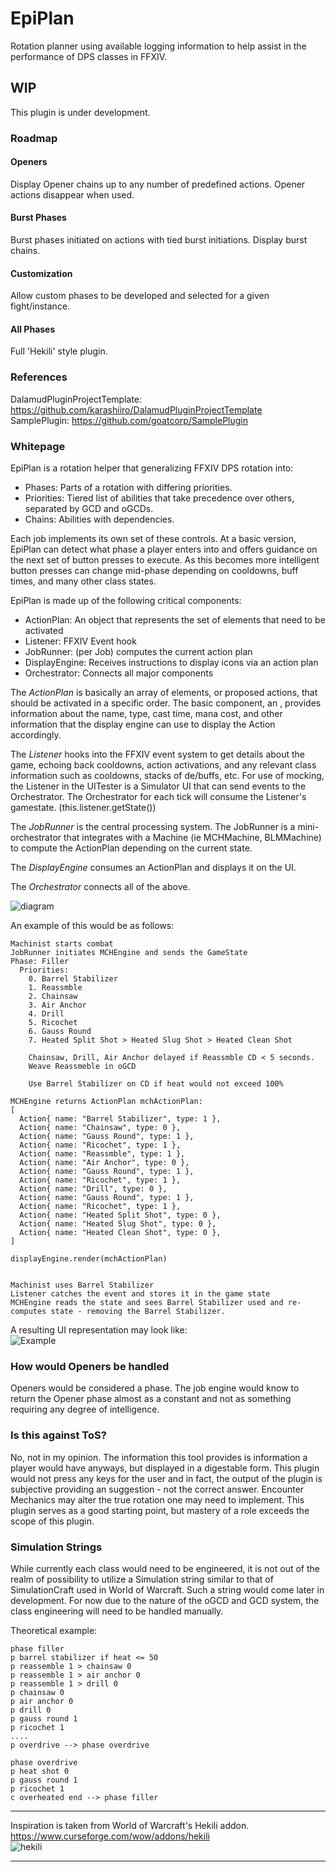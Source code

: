 # EpiPlan
Rotation planner using available logging information to help assist in the
performance of DPS classes in FFXIV.

## WIP
This plugin is under development.

### Roadmap
#### Openers
Display Opener chains up to any number of predefined actions. Opener actions disappear when used.
#### Burst Phases
Burst phases initiated on actions with tied burst initiations. Display burst chains.
#### Customization
Allow custom phases to be developed and selected for a given fight/instance.
#### All Phases
Full 'Hekili' style plugin.

### References
DalamudPluginProjectTemplate: https://github.com/karashiiro/DalamudPluginProjectTemplate  
SamplePlugin: https://github.com/goatcorp/SamplePlugin


### Whitepage

EpiPlan is a rotation helper that generalizing FFXIV DPS rotation into:
- Phases: Parts of a rotation with differing priorities. 
- Priorities: Tiered list of abilities that take precedence over others, separated by GCD and oGCDs.
- Chains: Abilities with dependencies.

Each job implements its own set of these controls.
At a basic version, EpiPlan can detect what phase a player enters into and offers guidance on the next set of
button presses to execute.
As this becomes more intelligent button presses can change mid-phase depending on cooldowns, buff times, and
many other class states.

EpiPlan is made up of the following critical components:
- ActionPlan: An object that represents the set of elements that need to be activated
- Listener: FFXIV Event hook
- JobRunner: (per Job) computes the current action plan
- DisplayEngine: Receives instructions to display icons via an action plan 
- Orchestrator: Connects all major components

The *ActionPlan* is basically an array of elements, or proposed actions, that should be activated in
a specific order. The basic component, an <Action>, provides information about the name, type, cast time, mana cost,
and other information that the display engine can use to display the Action accordingly.

The *Listener* hooks into the FFXIV event system to get details about the game, echoing back cooldowns,
action activations, and any relevant class information such as cooldowns, stacks of de/buffs, etc.
For use of mocking, the Listener in the UITester is a Simulator UI that can send events to the Orchestrator.
The Orchestrator for each tick will consume the Listener's gamestate. (this.listener.getState())

The *JobRunner* is the central processing system. The JobRunner is a mini-orchestrator that integrates with a
<Job>Machine (ie MCHMachine, BLMMachine) to compute the ActionPlan depending on the current state.

The *DisplayEngine* consumes an ActionPlan and displays it on the UI. 

The *Orchestrator* connects all of the above.

![diagram](https://i.imgur.com/DODxE0e.png)

An example of this would be as follows:   
```
Machinist starts combat
JobRunner initiates MCHEngine and sends the GameState
Phase: Filler
  Priorities:
    0. Barrel Stabilizer
    1. Reassmble
    2. Chainsaw
    3. Air Anchor
    4. Drill
    5. Ricochet
    6. Gauss Round
    7. Heated Split Shot > Heated Slug Shot > Heated Clean Shot

    Chainsaw, Drill, Air Anchor delayed if Reassmble CD < 5 seconds.
    Weave Reassmeble in oGCD

    Use Barrel Stabilizer on CD if heat would not exceed 100%

MCHEngine returns ActionPlan mchActionPlan:
[
  Action{ name: "Barrel Stabilizer", type: 1 },
  Action{ name: "Chainsaw", type: 0 },
  Action{ name: "Gauss Round", type: 1 },
  Action{ name: "Ricochet", type: 1 },
  Action{ name: "Reassmble", type: 1 },
  Action{ name: "Air Anchor", type: 0 },
  Action{ name: "Gauss Round", type: 1 },
  Action{ name: "Ricochet", type: 1 },
  Action{ name: "Drill", type: 0 },
  Action{ name: "Gauss Round", type: 1 },
  Action{ name: "Ricochet", type: 1 },
  Action{ name: "Heated Split Shot", type: 0 },
  Action{ name: "Heated Slug Shot", type: 0 },
  Action{ name: "Heated Clean Shot", type: 0 },
]

displayEngine.render(mchActionPlan)


Machinist uses Barrel Stabilizer
Listener catches the event and stores it in the game state
MCHEngine reads the state and sees Barrel Stabilizer used and re-computes state - removing the Barrel Stabilizer.

```

A resulting UI representation may look like:   
![Example](https://i.imgur.com/jkO892r.png)

### How would Openers be handled
Openers would be considered a phase. The job engine would know to return the Opener phase almost as a constant
and not as something requiring any degree of intelligence.

### Is this against ToS?
No, not in my opinion. The information this tool provides is information a player would have anyways, but displayed in a digestable form.
This plugin would not press any keys for the user and in fact, the output of the plugin is subjective providing an suggestion - not the correct answer.
Encounter Mechanics may alter the true rotation one may need to implement. This plugin serves as a good starting point, but mastery of a role exceeds the scope of this plugin.

### Simulation Strings
While currently each class would need to be engineered, it is not out of the realm of possibility to utilize a Simulation string similar to that of SimulationCraft used in World of Warcraft.
Such a string would come later in development. For now due to the nature of the oGCD and GCD system, the class engineering will need to be handled manually.

Theoretical example:
```
phase filler
p barrel stabilizer if heat <= 50
p reassemble 1 > chainsaw 0
p reassemble 1 > air anchor 0
p reassemble 1 > drill 0
p chainsaw 0 
p air anchor 0
p drill 0
p gauss round 1
p ricochet 1
....
p overdrive --> phase overdrive

phase overdrive
p heat shot 0
p gauss round 1
p ricochet 1
c overheated end --> phase filler

```

___
Inspiration is taken from World of Warcraft's Hekili addon.  
https://www.curseforge.com/wow/addons/hekili   
![hekili](http://i.imgur.com/90h4L8s.png)
___